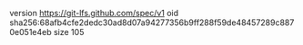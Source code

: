version https://git-lfs.github.com/spec/v1
oid sha256:68afb4cfe2dedc30ad8d07a94277356b9ff288f59de48457289c8870e051e4eb
size 105
